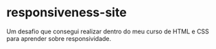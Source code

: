 # responsiveness-site
Um desafio que consegui realizar dentro do meu curso de HTML e CSS para aprender sobre responsividade. 
